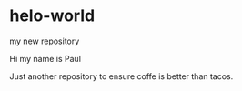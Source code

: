 # helo-world
my new repository

Hi my name is Paul

Just another repository to ensure coffe is better than tacos.
